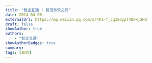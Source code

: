 ```yaml
---
title: "智企互通 | 智班微软之行"
date: 2024-04-08
externalUrl: https://mp.weixin.qq.com/s/4PZ-f_cq3SdypT4Dwkj2HQ
draft: false
showAuthor: true
authors:
    - "智企互通"
showAuthorBadges: true
summary: 
tags: [其他]
---
```

